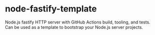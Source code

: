 # node-fastify-template
Node.js fastify HTTP server with GitHub Actions build, tooling, and tests. Can be used as a template to bootstrap your Node.js server projects.
